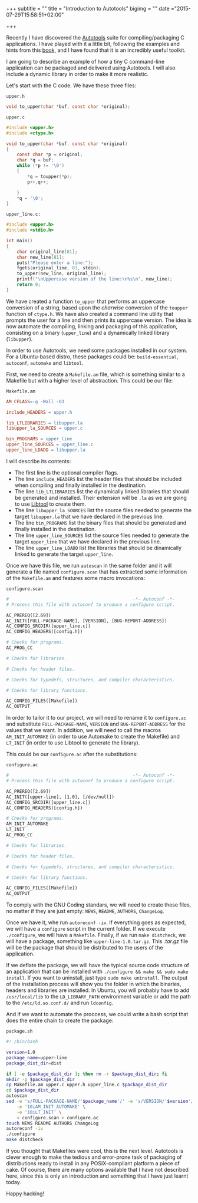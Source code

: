 +++
subtitle = ""
title = "Introduction to Autotools"
bigimg = ""
date ="2015-07-29T15:58:51+02:00"

+++

Recently I have discovered the [Autotools](https://en.wikipedia.org/wiki/GNU_build_system) suite for compiling/packaging C applications. I have played with it a little bit, following the examples and hints from this [book](http://shop.oreilly.com/product/0636920033677.do), and I have found that it is an incredibly useful toolkit.

I am going to describe an example of how a tiny C command-line application can be packaged and delivered using Autotools. I will also include a dynamic library in order to make it more realistic.

<!-- TEASER_END -->

Let's start with the C code. We have these three files:

`upper.h`
```c
void to_upper(char *buf, const char *original);
```

`upper.c`
```c
#include <upper.h>
#include <ctype.h>

void to_upper(char *buf, const char *original)
{
    const char *p = original;
    char *q = buf;
    while (*p != '\0')
    {
        *q = toupper(*p);
        p++,q++;

    }
    *q = '\0';
}
```

`upper_line.c:`
```c
#include <upper.h>
#include <stdio.h>

int main()
{
    char original_line[81];
    char new_line[81];
    puts("Please enter a line:");
    fgets(original_line, 81, stdin);
    to_upper(new_line, original_line);
    printf("\nUppercase version of the line:\n%s\n", new_line);
    return 0;
}
```

We have created a function `to_upper` that performs an uppercase conversion of a string, based upon the *charwise* conversion of the `toupper` function of `ctype.h`. We have also created a command line utility that prompts the user for a line and then prints its uppercase version. The idea is now automate the compiling, linking and packaging of this application, consisting on a binary (`upper_line`) and a dynamically linked library (`libupper`).

In order to use Autotools, we need some packages installed in our system. For a Ubuntu-based distro, these packages could be: `build-essential`, `autoconf`, `automake` and `libtool`.

First, we need to create a `Makefile.am` file, which is something similar to a Makefile but with a higher level of abstraction. This could be our file:

`Makefile.am`
```makefile
AM_CFLAGS=-g -Wall -O3

include_HEADERS = upper.h

lib_LTLIBRARIES = libupper.la
libupper_la_SOURCES = upper.c

bin_PROGRAMS = upper_line
upper_line_SOURCES = upper_line.c
upper_line_LDADD = libupper.la
```
I will describe its contents:

- The first line is the optional compiler flags.
- The line `include_HEADERS` list the header files that should be included when compiling and finally installed in the destination.
- The line `lib_LTLIBRARIES` list the dynamically linked libraries that should be generated and installed. Their extension will be `.la` as we are going to use [Libtool](http://www.gnu.org/software/libtool/) to create them.
- The line `libupper_la_SOURCES` list the source files needed to generate the target `libupper.la` that we have declared in the previous line.
- The line `bin_PROGRAMS` list the binary files that should be generated and finally installed in the destination.
- The line `upper_line_SOURCES` list the source files needed to generate the target `upper_line` that we have declared in the previous line.
- The line `upper_line_LDADD` list the libraries that should be dinamically linked to generate the target `upper_line`.

Once we have this file, we run `autoscan` in the same folder and it will generate a file named `configure.scan` that has extracted some information of the `Makefile.am` and features some macro invocations:

`configure.scan`
```makefile
#                                               -*- Autoconf -*-
# Process this file with autoconf to produce a configure script.

AC_PREREQ([2.69])
AC_INIT([FULL-PACKAGE-NAME], [VERSION], [BUG-REPORT-ADDRESS])
AC_CONFIG_SRCDIR([upper_line.c])
AC_CONFIG_HEADERS([config.h])

# Checks for programs.
AC_PROG_CC

# Checks for libraries.

# Checks for header files.

# Checks for typedefs, structures, and compiler characteristics.

# Checks for library functions.

AC_CONFIG_FILES([Makefile])
AC_OUTPUT
```

In order to tailor it to our project, we will need to rename it to `configure.ac` and substitute `FULL-PACKAGE-NAME`, `VERSION` and `BUG-REPORT-ADDRESS` for the values that we want. In addition, we will need to call the macros `AM_INIT_AUTOMAKE` (in order to use Automake to create the Makefile) and `LT_INIT` (in order to use Libtool to generate the library).

This could be our `configure.ac` after the substitutions:

`configure.ac`
```makefile
#                                               -*- Autoconf -*-
# Process this file with autoconf to produce a configure script.

AC_PREREQ([2.69])
AC_INIT([upper-line], [1.0], [/dev/null])
AC_CONFIG_SRCDIR([upper_line.c])
AC_CONFIG_HEADERS([config.h])

# Checks for programs.
AM_INIT_AUTOMAKE
LT_INIT
AC_PROG_CC

# Checks for libraries.

# Checks for header files.

# Checks for typedefs, structures, and compiler characteristics.

# Checks for library functions.

AC_CONFIG_FILES([Makefile])
AC_OUTPUT
```
To comply with the GNU Coding standars, we will need to create these files, no matter if they are just empty: `NEWS`, `README`, `AUTHORS`, `ChangeLog`.

Once we have it, whe run `autoreconf -iv`. If everything goes as expected, we will have a `configure` script in the current folder. If we execute `./configure`, we will have a `Makefile`. Finally, if we run `make distcheck`, we will have a package, something like `upper-line-1.0.tar.gz`. This *.tar.gz* file will be the package that should be distributed to the users of the application.

If we deflate the package, we will have the typical source code structure of an application that can be installed with `./configure && make && sudo make install`. If you want to uninstall, just type `sudo make uninstall`. The output of the installation process will show you the folder in which the binaries, headers and libraries are installed. In Ubuntu, you will probably have to add `/usr/local/lib` to the `LD_LIBRARY_PATH` environment variable or add the path to the `/etc/ld.so.conf.d/` and run `ldconfig`.

And if we want to automate the proccess, we could write a bash script that does the entire chain to create the package:

`package.sh`
```bash
#! /bin/bash

version=1.0
package_name=upper-line
package_dist_dir=dist

if [ -e $package_dist_dir ]; then rm -r $package_dist_dir; fi
mkdir -p $package_dist_dir
cp Makefile.am upper.c upper.h upper_line.c $package_dist_dir
cd $package_dist_dir
autoscan
sed -e 's/FULL-PACKAGE-NAME/'$package_name'/' -e 's/VERSION/'$version'/' -e 's|BUG-REPORT-ADDRESS|/dev/null|' \
    -e '10iAM_INIT_AUTOMAKE' \
    -e '10iLT_INIT' \
    < configure.scan > configure.ac
touch NEWS README AUTHORS ChangeLog
autoreconf -iv
./configure
make distcheck
```

If you thought that Makefiles were cool, this is the next level. Autotools is clever enough to make the tedious and error-prone task of packaging of distributions ready to install in any POSIX-compliant platform a piece of cake. Of course, there are many options available that I have not described here, since this is only an introduction and something that I have just learnt today.

Happy hacking!

